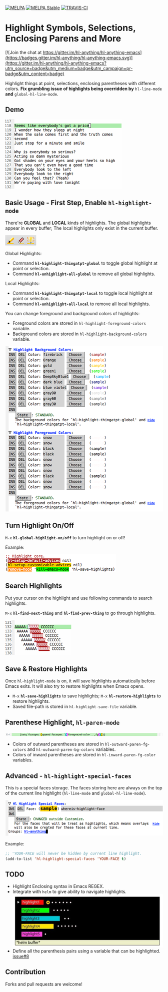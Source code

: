 [![MELPA](http://melpa.org/packages/hl-anything-badge.svg)](http://melpa.org/#/hl-anything)
[![MELPA Stable](http://stable.melpa.org/packages/hl-anything-badge.svg)](http://stable.melpa.org/#/hl-anything)
[![TRAVIS-CI](https://travis-ci.org/boyw165/hl-anything.svg?branch=master)](https://travis-ci.org/boyw165/hl-anything)

Highlight Symbols, Selections, Enclosing Parens and More
===================================================================

[![Join the chat at https://gitter.im/hl-anything/hl-anything-emacs](https://badges.gitter.im/hl-anything/hl-anything-emacs.svg)](https://gitter.im/hl-anything/hl-anything-emacs?utm_source=badge&utm_medium=badge&utm_campaign=pr-badge&utm_content=badge)

Highlight things at point, selections, enclosing parentheses with different colors. **Fix grumbling issue of highlights being overridden by** `hl-line-mode` **and** `global-hl-line-mode`.

Demo
----
![hl-anything screenshot](demo/all.gif "demo")

Basic Usage - First Step, Enable `hl-highlight-mode`
----------------------------------------------------
There're **GLOBAL** and **LOCAL** kinds of highlights.
The global highlights appear in every buffer; The local highlights only exist in the current buffer.

![hl-anything screenshot](demo/toolbar.png "toolbar")

Global Highlights:

* Command **`hl-highlight-thingatpt-global`** to toggle global highlight at point or selection.
* Command **`hl-unhighlight-all-global`** to remove all global highlights.

Local Highlights:

* Command **`hl-highlight-thingatpt-local`** to toggle local highlight at point or selection.
* Command **`hl-unhighlight-all-local`** to remove all local highlights.

You can change foreground and background colors of highlights:

* Foreground colors are stored in `hl-highlight-foreground-colors` variable.
* Background colors are stored in `hl-highlight-background-colors` variable.

![hl-anything screenshot](demo/highlight-colors.png "colors")

Turn Highlight On/Off
---------------------
`M-x` **`hl-global-highlight-on/off`** to turn highlight on or off!

Example:

![hl-anything screenshot](demo/highlight-onoff.gif "highlight on/off")

Search Highlights
-----------------
Put your cursor on the highlight and use following commands to search highlights.

`M-x` **`hl-find-next-thing`** and **`hl-find-prev-thing`** to go through highlights.

![hl-anything screenshot](demo/highlight-search.gif "search")

Save & Restore Highlights
-------------------------
Once `hl-highlight-mode` is on, it will save highlights automatically before Emacs exits.
It will also try to restore highlights when Emacs opens.

* `M-x` **`hl-save-highlights`** to save highlights; `M-x` **`hl-restore-highlights`** to restore highlights.
* Saved file-path is stored in `hl-highlight-save-file` variable.

Parenthese Highlight, `hl-paren-mode`
-------------------------------------
![hl-anything screenshot](demo/highlight-paren.png "hl-paren-mode")

* Colors of outward parentheses are stored in `hl-outward-paren-fg-colors` and `hl-outward-paren-bg-colors` variables.
* Colors of inward parentheses are stored in `hl-inward-paren-fg-color` variables.

Advanced - `hl-highlight-special-faces`
---------------------------------------
This is a special faces storage. The faces storing here are always on the top of the current line highlight (`hl-line-mode` and `global-hl-line-mode`).

![hl-anything screenshot](demo/highlight-special-faces.png "hl-paren-mode")

Example:

```lisp
;; 'YOUR-FACE will never be hidden by current line highlight.
(add-to-list 'hl-highlight-special-faces 'YOUR-FACE t)
```

TODO
----
* Highlight Enclosing syntax in Emacs REGEX.
* Integrate with `helm` to give ability to navigate highlights.
![hl-anything screenshot](demo/helm-hl-anything.jpg "helm hl-anything")
* Define all the parenthesis pairs using a variable that can be highlighted. [issue#8](https://github.com/boyw165/hl-anything/issues/8)

Contribution
------------
Forks and pull requests are welcome!

